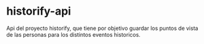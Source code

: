 # historify-api
Api del proyecto historify, que tiene por objetivo guardar los puntos de vista de las personas para los distintos eventos historicos.
